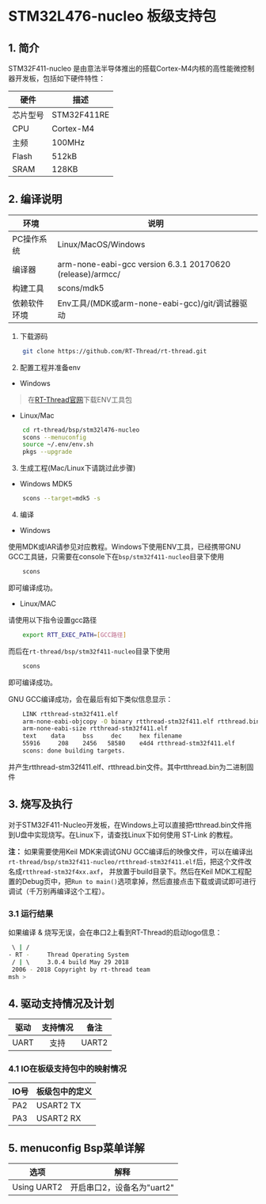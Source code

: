 # STM32L476-nucleo 板级支持包

## 1. 简介

STM32F411-nucleo 是由意法半导体推出的搭载Cortex-M4内核的高性能微控制器开发板，包括如下硬件特性：

| 硬件 | 描述 |
| -- | -- |
|芯片型号| STM32F411RE |
|CPU  | Cortex-M4 |
|主频 | 100MHz |
|Flash| 512kB |
|SRAM | 128KB |

## 2. 编译说明

| 环境         | 说明                                                         |
| ------------ | ------------------------------------------------------------ |
| PC操作系统   | Linux/MacOS/Windows                                          |
| 编译器       | arm-none-eabi-gcc version 6.3.1 20170620 (release)/armcc/    |
| 构建工具     | scons/mdk5                                                  |
| 依赖软件环境 | Env工具/(MDK或arm-none-eabi-gcc)/git/调试器驱动              |

1) 下载源码

```bash
    git clone https://github.com/RT-Thread/rt-thread.git
```

2) 配置工程并准备env

* Windows

>在[RT-Thread官网][1]下载ENV工具包

* Linux/Mac

```bash
    cd rt-thread/bsp/stm32l476-nucleo
    scons --menuconfig
    source ~/.env/env.sh
    pkgs --upgrade
```

3) 生成工程(Mac/Linux下请跳过此步骤)

* Windows MDK5

```bash
    scons --target=mdk5 -s
```

4) 编译

* Windows

使用MDK或IAR请参见对应教程。Windows下使用ENV工具，已经携带GNU GCC工具链，只需要在console下在`bsp/stm32f411-nucleo`目录下使用

```bash
    scons
```

即可编译成功。

* Linux/MAC

请使用以下指令设置gcc路径

```bash
    export RTT_EXEC_PATH=[GCC路径]
```

而后在`rt-thread/bsp/stm32f411-nucleo`目录下使用

```bash
    scons
```

即可编译成功。

GNU GCC编译成功，会在最后有如下类似信息显示：

```bash
    LINK rtthread-stm32f411.elf
    arm-none-eabi-objcopy -O binary rtthread-stm32f411.elf rtthread.bin
    arm-none-eabi-size rtthread-stm32f411.elf
    text    data     bss     dec     hex filename
    55916     208    2456   58580    e4d4 rtthread-stm32f411.elf
    scons: done building targets.
```

并产生rtthread-stm32f411.elf、rtthread.bin文件。其中rtthread.bin为二进制固件

## 3. 烧写及执行

对于STM32F411-Nucleo开发板，在Windows上可以直接把rtthread.bin文件拖到U盘中实现烧写。在Linux下，请查找Linux下如何使用 ST-Link 的教程。

**注：**
如果需要使用Keil MDK来调试GNU GCC编译后的映像文件，可以在编译出`rt-thread/bsp/stm32f411-nucleo/rtthread-stm32f411.elf`后，把这个文件改名成`rtthread-stm32f4xx.axf`，
并放置于build目录下。然后在Keil MDK工程配置的Debug页中，把`Run to main()`选项拿掉，然后直接点击下载或调试即可进行调试（千万别再编译这个工程）。

### 3.1 运行结果

如果编译 & 烧写无误，会在串口2上看到RT-Thread的启动logo信息：

```bash
 \ | /
- RT -     Thread Operating System
 / | \     3.0.4 build May 29 2018
 2006 - 2018 Copyright by rt-thread team
msh >
```

## 4. 驱动支持情况及计划

| 驱动       | 支持情况 | 备注                         |
| ---------- | :------: | :--------------------------: |
| UART       | 支持     | UART2        |

### 4.1 IO在板级支持包中的映射情况

| IO号 | 板级包中的定义 |
| -- | -- |
| PA2 | USART2 TX |
| PA3 | USART2 RX |

## 5. menuconfig Bsp菜单详解

| 选项 | 解释 |
| -- | -- |
| Using UART2 | 开启串口2，设备名为"uart2" |

  [1]: https://www.rt-thread.org/page/download.html
